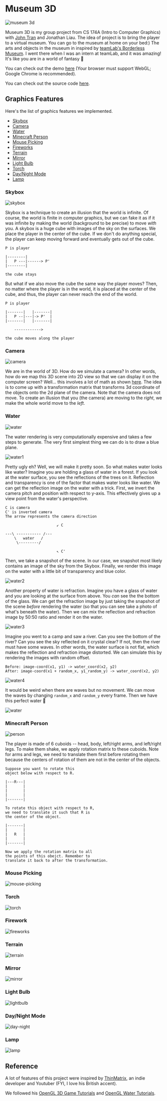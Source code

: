 

# Museum 3D

![museum 3d](https://github.com/ioneone/Museum-3D/raw/master/images/lightbulb.jpg)

Museum 3D is my group project from CS 174A (Intro to Computer Graphics) with <a href="https://www.linkedin.com/in/johntran627/" target="_blank">John Tran</a> and Jonathan Liau. The idea of project is to bring the player to a virtual museum. You can go to the museum at home on your bed:) The arts and objects in the museum in inspired by <a href="[https://borderless.teamlab.art/](https://borderless.teamlab.art/)" target="_blank">teamLab's Borderless Museum</a>. I went there when I was an intern at teamLab, and it was amazing! It's like you are in a world of fantasy 🦄

You can check out the demo <a href="https://intro-graphics-master.github.io/term-project-8/" target="_blank">here</a>  (Your browser must support WebGL; Google Chrome is recommended).

You can check out the source code <a href="https://github.com/ioneone/Museum-3D" target="_blank">here</a>.

## Graphics Features
Here's the list of graphics features we implemented.

* [Skybox](#skybox)
* [Camera](#camera)
* [Water](#water)
* [Minecraft Person](#minecraft-person)
* [Mouse Picking](#mouse-picking)
* [Fireworks](#fireworks)
* [Terrain](#terrain)
* [Mirror](#mirror)
* [Light Bulb](#light-bulb)
* [Torch](#torch)
* [Day/Night Mode](#day-night-mode)
* [Lamp](#lamp)

### Skybox 

![skybox](https://github.com/ioneone/Museum-3D/blob/master/images/skybox.gif?raw=true)

Skybox is a technique to create an illusion that the world is infinite. Of course, the world is finite in computer graphics, but we can fake it as if it was infinite by making the world (background to be precise) to move *with* you. A skybox is a huge cube with images of the sky on the surfaces. We place the player in the center of the cube. If we don't do anything special, the player can keep moving forward and eventually gets out of the cube. 

```
P is player

|--------|
|   P ---|------> P'
|--------|       

the cube stays
```

But what if we also move the cube the same way the player moves? Then, no matter where the player is in the world, it is placed at the center of the cube, and thus, the player can never reach the end of the world.

```
P is player

|-------|   |-------|
|   P --|---|-> P'  |
|-------|   |-------|

    ------------>
    
the cube moves along the player
```

### Camera

![camera](https://github.com/ioneone/Museum-3D/blob/master/images/camera.gif?raw=true)

We are in the world of 3D. How do we simulate a camera? In other words, how do we map this 3D scene into 2D view so that we can display it on the computer screen? Well... this involves a lot of math as shown <a href="[http://www.songho.ca/opengl/gl_projectionmatrix.html](http://www.songho.ca/opengl/gl_projectionmatrix.html)" target="_blank">here</a>. The idea is to come up with a transformation matrix that transforms 3d coordinate of the objects onto the 2d plane of the camera. Note that the camera does not move. To create an illusion that you (the camera) are moving to the *right*, we make the whole world move to the *left*. 

### Water

![water](https://github.com/ioneone/Museum-3D/blob/master/images/water.gif?raw=true)

The water rendering is very computationally expensive and takes a few steps to generate. The very first simplest thing we can do is to draw a blue plane.

![water1](https://github.com/ioneone/Museum-3D/blob/master/images/water1.png?raw=true)

Pretty ugly eh? Well, we will make it pretty soon. So what makes water looks like water? Imagine you are holding a glass of water in a forest. If you look at the water surface, you see the reflections of the trees on it. Reflection and transparency is one of the factor that makes water looks like water. We can get the reflection image on the water with a trick. First, we invert the camera pitch and position with respect to y-axis. This effectively gives up a view point from the water's perspective. 

```
C is camera
C' is inverted camera
The arrow represents the camera direction
                          
                       ↙︎ C  

---\ ----------- /---
    \   water   /
     \---------/ 

                       ↖︎ C' 
```

Then, we take a snapshot of the scene. In our case, we snapshot most likely contains an image of the sky from the Skybox. Finally, we render this image on the water with a little bit of transparency and blue color.

![water2](https://github.com/ioneone/Museum-3D/blob/master/images/water2.png?raw=true)

Another property of water is refraction. Imagine you have a glass of water and you are looking at the surface from above. You *can* see the the bottom of the glass. We can get the refraction image by just taking the snapshot of the scene *before* rendering the water (so that you can see take a photo of what's beneath the water). Then we can mix the reflection and refraction image by 50:50 ratio and render it on the water.

![water3](https://github.com/ioneone/Museum-3D/blob/master/images/water3.png?raw=true)

Imagine you went to a camp and saw a river. Can you see the bottom of the river? Can you see the sky reflected on it crystal clear? If not, then the river must have some waves. In other words, the water surface is not flat, which makes the reflection and refraction image distorted. We can simulate this by rendering the images with random offset. 

```
Before: image-coord(x1, y1) -> water_coord(x2, y2)
After: image-coord(x1 + random_x, y1_random_y) -> water_coord(x2, y2)
```


![water4](https://github.com/ioneone/Museum-3D/blob/master/images/water4.png?raw=true)

It would be weird when there are waves but no movement. We can move the waves by changing ```random_x``` and ```random_y``` every frame.  Then we have this perfect water 🌊

![water](https://github.com/ioneone/Museum-3D/blob/master/images/water.gif?raw=true)

### Minecraft Person

![person](https://github.com/ioneone/Museum-3D/blob/master/images/person.gif?raw=true)

The player is made of 6 cuboids -- head, body, left/right arms, and left/right legs. To make them shake, we apply rotation matrix to these cuboids. Note for arms and legs, we need to translate them first before rotating them because the centers of rotation of them are not in the center of the objects.

```
Suppose you want to rotate this 
object below with respect to R. 

|---R---|
|       |
|       |
|       |
|-------|

To rotate this object with respect to R,
we need to translate it such that R is 
the center of the object.

|-------|
|       |
|   R   |
|       |
|-------|

Now we apply the rotation matrix to all
the points of this obejct. Remember to 
translate it back to after the transformation.
```

### Mouse Picking

![mouse-picking](https://github.com/ioneone/Museum-3D/blob/master/images/mouse-picking.gif?raw=true)



### Torch

![torch](https://github.com/ioneone/Museum-3D/blob/master/images/torch.gif?raw=true)

### Firework

![fireworks](https://github.com/ioneone/Museum-3D/blob/master/images/fireworks.gif?raw=true)

### Terrain

![terrain](https://github.com/ioneone/Museum-3D/blob/master/images/terrain.gif?raw=true)

### Mirror

![mirror](https://github.com/ioneone/Museum-3D/blob/master/images/mirror.gif?raw=true)

### Light Bulb

![lightbulb](https://github.com/ioneone/Museum-3D/blob/master/images/lightbulb.gif?raw=true)

### Day/Night Mode

![day-night](https://github.com/ioneone/Museum-3D/blob/master/images/day-night.gif?raw=true)

### Lamp
![lamp](https://github.com/ioneone/Museum-3D/blob/master/images/lamp.gif?raw=true)



## Reference
A lot of features of this project were inspired by 
<a href="https://www.youtube.com/user/ThinMatrix/about" target="_blank">ThinMatrix</a>, 
an indie developer and Youtuber (FYI, I love his British accent). 

We followed his <a href="https://www.youtube.com/watch?v=VS8wlS9hF8E&list=PLRIWtICgwaX0u7Rf9zkZhLoLuZVfUksDP" target="_blank">OpenGL 3D Game Tutorials</a> 
and <a href="https://www.youtube.com/watch?v=HusvGeEDU_U&list=PLRIWtICgwaX23jiqVByUs0bqhnalNTNZh" target="_blank">OpenGL Water Tutorials</a>.

